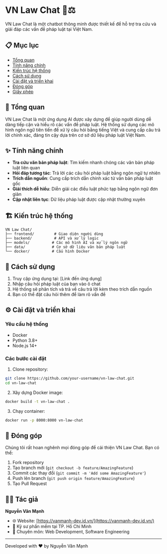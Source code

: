 # VN Law Chat 🤖⚖️

VN Law Chat là một chatbot thông minh được thiết kế để hỗ trợ tra cứu và giải đáp các vấn đề pháp luật tại Việt Nam.

## 📋 Mục lục

- [Tổng quan](#tổng-quan)
- [Tính năng chính](#tính-năng-chính)
- [Kiến trúc hệ thống](#kiến-trúc-hệ-thống)
- [Cách sử dụng](#cách-sử-dụng)
- [Cài đặt và triển khai](#cài-đặt-và-triển-khai)
- [Đóng góp](#đóng-góp)
- [Giấy phép](#giấy-phép)

## 🎯 Tổng quan

VN Law Chat là một ứng dụng AI được xây dựng để giúp người dùng dễ dàng tiếp cận và hiểu rõ các vấn đề pháp luật. Hệ thống sử dụng các mô hình ngôn ngữ tiên tiến để xử lý câu hỏi bằng tiếng Việt và cung cấp câu trả lời chính xác, đáng tin cậy dựa trên cơ sở dữ liệu pháp luật Việt Nam.

## ✨ Tính năng chính

- **Tra cứu văn bản pháp luật**: Tìm kiếm nhanh chóng các văn bản pháp luật liên quan
- **Hỏi đáp tương tác**: Trả lời các câu hỏi pháp luật bằng ngôn ngữ tự nhiên
- **Trích dẫn nguồn**: Cung cấp trích dẫn chính xác từ văn bản pháp luật gốc
- **Giải thích dễ hiểu**: Diễn giải các điều luật phức tạp bằng ngôn ngữ đơn giản
- **Cập nhật liên tục**: Dữ liệu pháp luật được cập nhật thường xuyên

## 🏗 Kiến trúc hệ thống

```
VN Law Chat/
├── frontend/         # Giao diện người dùng 
├── backend/          # API và xử lý logic 
├── models/          # Các mô hình AI và xử lý ngôn ngữ
├── data/            # Cơ sở dữ liệu văn bản pháp luật
└── docker/          # Cấu hình Docker
```

## 🚀 Cách sử dụng

1. Truy cập ứng dụng tại: [Link đến ứng dụng]
2. Nhập câu hỏi pháp luật của bạn vào ô chat
3. Hệ thống sẽ phân tích và trả về câu trả lời kèm theo trích dẫn nguồn
4. Bạn có thể đặt câu hỏi thêm để làm rõ vấn đề

## ⚙️ Cài đặt và triển khai

### Yêu cầu hệ thống
- Docker
- Python 3.8+
- Node.js 14+

### Các bước cài đặt

1. Clone repository:
```bash
git clone https://github.com/your-username/vn-law-chat.git
cd vn-law-chat
```

2. Xây dựng Docker image:
```bash
docker build -t vn-law-chat .
```

3. Chạy container:
```bash
docker run -p 8000:8000 vn-law-chat
```

## 🤝 Đóng góp

Chúng tôi rất hoan nghênh mọi đóng góp để cải thiện VN Law Chat. Bạn có thể:

1. Fork repository
2. Tạo branch mới (`git checkout -b feature/AmazingFeature`)
3. Commit các thay đổi (`git commit -m 'Add some AmazingFeature'`)
4. Push lên branch (`git push origin feature/AmazingFeature`)
5. Tạo Pull Request


## 👨‍💻 Tác giả

**Nguyễn Văn Mạnh**
- 🌐 Website: [https://vanmanh-dev.id.vn/](https://vanmanh-dev.id.vn/)
- 💼 Kỹ sư phần mềm tại TP. Hồ Chí Minh
- 🎯 Chuyên môn: Web Development, Software Engineering

---
Developed with ❤️ by Nguyễn Văn Mạnh
```
